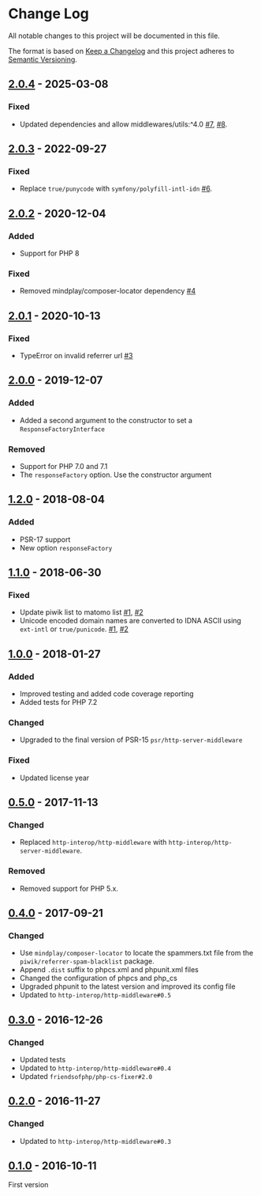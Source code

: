 # Change Log
All notable changes to this project will be documented in this file.

The format is based on [Keep a Changelog](http://keepachangelog.com/)
and this project adheres to [Semantic Versioning](http://semver.org/).

## [2.0.4] - 2025-03-08
### Fixed
- Updated dependencies and allow middlewares/utils:^4.0 [#7], [#8].

## [2.0.3] - 2022-09-27
### Fixed
- Replace `true/punycode` with `symfony/polyfill-intl-idn` [#6].

## [2.0.2] - 2020-12-04
### Added
- Support for PHP 8

### Fixed
- Removed mindplay/composer-locator dependency [#4]

## [2.0.1] - 2020-10-13
### Fixed
- TypeError on invalid referrer url [#3]

## [2.0.0] - 2019-12-07
### Added
- Added a second argument to the constructor to set a `ResponseFactoryInterface`

### Removed
- Support for PHP 7.0 and 7.1
- The `responseFactory` option. Use the constructor argument

## [1.2.0] - 2018-08-04
### Added
- PSR-17 support
- New option `responseFactory`

## [1.1.0] - 2018-06-30
### Fixed
- Update piwik list to matomo list [#1], [#2]
- Unicode encoded domain names are converted to IDNA ASCII using `ext-intl` or `true/punicode`. [#1], [#2]

## [1.0.0] - 2018-01-27
### Added
- Improved testing and added code coverage reporting
- Added tests for PHP 7.2

### Changed
- Upgraded to the final version of PSR-15 `psr/http-server-middleware`

### Fixed
- Updated license year

## [0.5.0] - 2017-11-13
### Changed
- Replaced `http-interop/http-middleware` with  `http-interop/http-server-middleware`.

### Removed
- Removed support for PHP 5.x.

## [0.4.0] - 2017-09-21
### Changed
- Use `mindplay/composer-locator` to locate the spammers.txt file from the `piwik/referrer-spam-blacklist` package.
- Append `.dist` suffix to phpcs.xml and phpunit.xml files
- Changed the configuration of phpcs and php_cs
- Upgraded phpunit to the latest version and improved its config file
- Updated to `http-interop/http-middleware#0.5`

## [0.3.0] - 2016-12-26
### Changed
- Updated tests
- Updated to `http-interop/http-middleware#0.4`
- Updated `friendsofphp/php-cs-fixer#2.0`

## [0.2.0] - 2016-11-27
### Changed
- Updated to `http-interop/http-middleware#0.3`

## [0.1.0] - 2016-10-11
First version

[#1]: https://github.com/middlewares/referrer-spam/issues/1
[#2]: https://github.com/middlewares/referrer-spam/issues/2
[#3]: https://github.com/middlewares/referrer-spam/issues/3
[#4]: https://github.com/middlewares/referrer-spam/issues/4
[#6]: https://github.com/middlewares/referrer-spam/issues/6
[#7]: https://github.com/middlewares/referrer-spam/issues/7
[#8]: https://github.com/middlewares/referrer-spam/issues/8

[2.0.4]: https://github.com/middlewares/referrer-spam/compare/v2.0.3...v2.0.4
[2.0.3]: https://github.com/middlewares/referrer-spam/compare/v2.0.2...v2.0.3
[2.0.2]: https://github.com/middlewares/referrer-spam/compare/v2.0.1...v2.0.2
[2.0.1]: https://github.com/middlewares/referrer-spam/compare/v2.0.0...v2.0.1
[2.0.0]: https://github.com/middlewares/referrer-spam/compare/v1.2.0...v2.0.0
[1.2.0]: https://github.com/middlewares/referrer-spam/compare/v1.1.0...v1.2.0
[1.1.0]: https://github.com/middlewares/referrer-spam/compare/v1.0.0...v1.1.0
[1.0.0]: https://github.com/middlewares/referrer-spam/compare/v0.5.0...v1.0.0
[0.5.0]: https://github.com/middlewares/referrer-spam/compare/v0.4.0...v0.5.0
[0.4.0]: https://github.com/middlewares/referrer-spam/compare/v0.3.0...v0.4.0
[0.3.0]: https://github.com/middlewares/referrer-spam/compare/v0.2.0...v0.3.0
[0.2.0]: https://github.com/middlewares/referrer-spam/compare/v0.1.0...v0.2.0
[0.1.0]: https://github.com/middlewares/referrer-spam/releases/tag/v0.1.0
